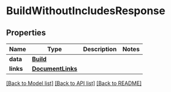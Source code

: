 # BuildWithoutIncludesResponse

## Properties
Name | Type | Description | Notes
------------ | ------------- | ------------- | -------------
**data** | [**Build**](Build.md) |  | 
**links** | [**DocumentLinks**](DocumentLinks.md) |  | 

[[Back to Model list]](../README.md#documentation-for-models) [[Back to API list]](../README.md#documentation-for-api-endpoints) [[Back to README]](../README.md)


